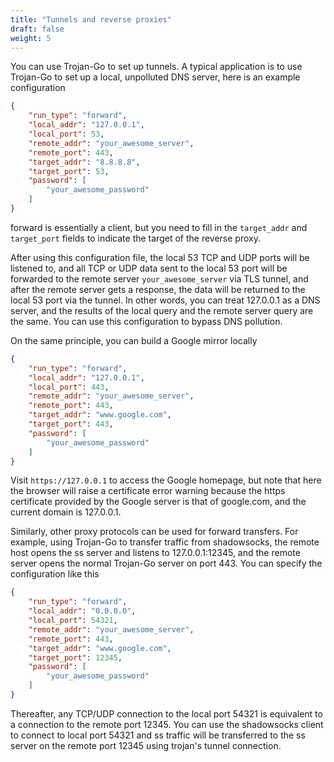 ```yaml
---
title: "Tunnels and reverse proxies"
draft: false
weight: 5
---
```


You can use Trojan-Go to set up tunnels. A typical application is to use Trojan-Go to set up a local, unpolluted DNS server, here is an example configuration

```json
{
    "run_type": "forward",
    "local_addr": "127.0.0.1",
    "local_port": 53,
    "remote_addr": "your_awesome_server",
    "remote_port": 443,
    "target_addr": "8.8.8.8",
    "target_port": 53,
    "password": [
        "your_awesome_password"
    ]
}
```

forward is essentially a client, but you need to fill in the ```target_addr``` and ```target_port``` fields to indicate the target of the reverse proxy.

After using this configuration file, the local 53 TCP and UDP ports will be listened to, and all TCP or UDP data sent to the local 53 port will be forwarded to the remote server ```your_awesome_server``` via TLS tunnel, and after the remote server gets a response, the data will be returned to the local 53 port via the tunnel. In other words, you can treat 127.0.0.1 as a DNS server, and the results of the local query and the remote server query are the same. You can use this configuration to bypass DNS pollution.

On the same principle, you can build a Google mirror locally

```json
{
    "run_type": "forward",
    "local_addr": "127.0.0.1",
    "local_port": 443,
    "remote_addr": "your_awesome_server",
    "remote_port": 443,
    "target_addr": "www.google.com",
    "target_port": 443,
    "password": [
        "your_awesome_password"
    ]
}
```

Visit ```https://127.0.0.1``` to access the Google homepage, but note that here the browser will raise a certificate error warning because the https certificate provided by the Google server is that of google.com, and the current domain is 127.0.0.1.

Similarly, other proxy protocols can be used for forward transfers. For example, using Trojan-Go to transfer traffic from shadowsocks, the remote host opens the ss server and listens to 127.0.0.1:12345, and the remote server opens the normal Trojan-Go server on port 443. You can specify the configuration like this

```json
{
    "run_type": "forward",
    "local_addr": "0.0.0.0",
    "local_port": 54321,
    "remote_addr": "your_awesome_server",
    "remote_port": 443,
    "target_addr": "www.google.com",
    "target_port": 12345,
    "password": [
        "your_awesome_password"
    ]
}
```

Thereafter, any TCP/UDP connection to the local port 54321 is equivalent to a connection to the remote port 12345. You can use the shadowsocks client to connect to local port 54321 and ss traffic will be transferred to the ss server on the remote port 12345 using trojan's tunnel connection.
